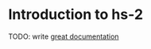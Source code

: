# Introduction to hs-2

TODO: write [great documentation](http://jacobian.org/writing/great-documentation/what-to-write/)
